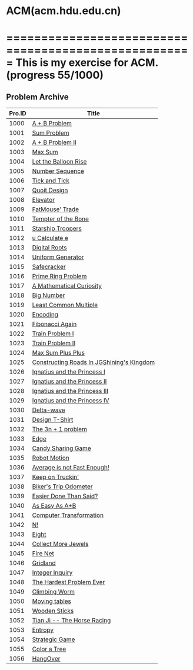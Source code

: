 # ACM(acm.hdu.edu.cn)
=====================================================
This is my exercise for ACM. (progress 55/1000)
=====================================================

## Problem Archive

| Pro.ID 	| Title 		| 
|---------------|-----------------------|
|1000| [A + B Problem](http://acm.hdu.edu.cn/showproblem.php?pid=1000) 
|1001| [Sum Problem](http://acm.hdu.edu.cn/showproblem.php?pid=1001)
|1002| [A + B Problem II](http://acm.hdu.edu.cn/showproblem.php?pid=1002)
|1003| [Max Sum](http://acm.hdu.edu.cn/showproblem.php?pid=1003)
|1004| [Let the Balloon Rise](http://acm.hdu.edu.cn/showproblem.php?pid=1004)
|1005| [Number Sequence](http://acm.hdu.edu.cn/showproblem.php?pid=1005)
|1006| [Tick and Tick](http://acm.hdu.edu.cn/showproblem.php?pid=1006)
|1007| [Quoit Design](http://acm.hdu.edu.cn/showproblem.php?pid=1007)
|1008| [Elevator](http://acm.hdu.edu.cn/showproblem.php?pid=1008)
|1009| [FatMouse' Trade](http://acm.hdu.edu.cn/showproblem.php?pid=1009)
|1010| [Tempter of the Bone](http://acm.hdu.edu.cn/showproblem.php?pid=1010)
|1011| [Starship Troopers](http://acm.hdu.edu.cn/showproblem.php?pid=1011)
|1012| [u Calculate e](http://acm.hdu.edu.cn/showproblem.php?pid=1012)
|1013| [Digital Roots](http://acm.hdu.edu.cn/showproblem.php?pid=1013)
|1014| [Uniform Generator](http://acm.hdu.edu.cn/showproblem.php?pid=1014)
|1015| [Safecracker](http://acm.hdu.edu.cn/showproblem.php?pid=1015)
|1016| [Prime Ring Problem](http://acm.hdu.edu.cn/showproblem.php?pid=1016)
|1017| [A Mathematical Curiosity](http://acm.hdu.edu.cn/showproblem.php?pid=1017)
|1018| [Big Number](http://acm.hdu.edu.cn/showproblem.php?pid=1018)
|1019| [Least Common Multiple](http://acm.hdu.edu.cn/showproblem.php?pid=1019)
|1020| [Encoding](http://acm.hdu.edu.cn/showproblem.php?pid=1020)
|1021| [Fibonacci Again](http://acm.hdu.edu.cn/showproblem.php?pid=1021)
|1022| [Train Problem I](http://acm.hdu.edu.cn/showproblem.php?pid=1022)
|1023| [Train Problem II](http://acm.hdu.edu.cn/showproblem.php?pid=1023)
|1024| [Max Sum Plus Plus](http://acm.hdu.edu.cn/showproblem.php?pid=1024)
|1025| [Constructing Roads In JGShining's Kingdom](http://acm.hdu.edu.cn/showproblem.php?pid=1025)
|1026| [Ignatius and the Princess I](http://acm.hdu.edu.cn/showproblem.php?pid=1026)
|1027| [Ignatius and the Princess II](http://acm.hdu.edu.cn/showproblem.php?pid=1027)
|1028| [Ignatius and the Princess III](http://acm.hdu.edu.cn/showproblem.php?pid=1028)
|1029| [Ignatius and the Princess IV](http://acm.hdu.edu.cn/showproblem.php?pid=1029)
|1030| [Delta-wave](http://acm.hdu.edu.cn/showproblem.php?pid=1030)
|1031| [Design T-Shirt](http://acm.hdu.edu.cn/showproblem.php?pid=1031)
|1032| [The 3n + 1 problem](http://acm.hdu.edu.cn/showproblem.php?pid=1032)
|1033| [Edge](http://acm.hdu.edu.cn/showproblem.php?pid=1033)
|1034| [Candy Sharing Game](http://acm.hdu.edu.cn/showproblem.php?pid=1034)
|1035| [Robot Motion](http://acm.hdu.edu.cn/showproblem.php?pid=1035)
|1036| [Average is not Fast Enough!](http://acm.hdu.edu.cn/showproblem.php?pid=1036)
|1037| [Keep on Truckin'](http://acm.hdu.edu.cn/showproblem.php?pid=1037)
|1038| [Biker's Trip Odometer](http://acm.hdu.edu.cn/showproblem.php?pid=1038)
|1039| [Easier Done Than Said?](http://acm.hdu.edu.cn/showproblem.php?pid=1039)
|1040| [As Easy As A+B](http://acm.hdu.edu.cn/showproblem.php?pid=1040)
|1041| [Computer Transformation](http://acm.hdu.edu.cn/showproblem.php?pid=1041)
|1042| [N!](http://acm.hdu.edu.cn/showproblem.php?pid=1042)
|1043| [Eight](http://acm.hdu.edu.cn/showproblem.php?pid=1043)
|1044| [Collect More Jewels](http://acm.hdu.edu.cn/showproblem.php?pid=1044)
|1045| [Fire Net](http://acm.hdu.edu.cn/showproblem.php?pid=1045)
|1046| [Gridland](http://acm.hdu.edu.cn/showproblem.php?pid=1046)
|1047| [Integer Inquiry](http://acm.hdu.edu.cn/showproblem.php?pid=1047)
|1048| [The Hardest Problem Ever](http://acm.hdu.edu.cn/showproblem.php?pid=1048)
|1049| [Climbing Worm](http://acm.hdu.edu.cn/showproblem.php?pid=1049)
|1050| [Moving tables](http://acm.hdu.edu.cn/showproblem.php?pid=1050)
|1051| [Wooden Sticks](http://acm.hdu.edu.cn/showproblem.php?pid=1051)
|1052| [Tian Ji -- The Horse Racing](http://acm.hdu.edu.cn/showproblem.php?pid=1052)
|1053| [Entropy](http://acm.hdu.edu.cn/showproblem.php?pid=1053)
|1054| [Strategic Game](http://acm.hdu.edu.cn/showproblem.php?pid=1054)
|1055| [Color a Tree](http://acm.hdu.edu.cn/showproblem.php?pid=1055)
|1056| [HangOver](http://acm.hdu.edu.cn/showproblem.php?pid=1056)







